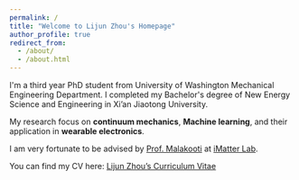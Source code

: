 ```yaml
---
permalink: /
title: "Welcome to Lijun Zhou's Homepage"
author_profile: true
redirect_from: 
  - /about/
  - /about.html
---
```


I'm a third year PhD student from University of Washington Mechanical Engineering Department. I completed my Bachelor's degree of New Energy Science and Engineering in Xi’an Jiaotong University.  

My research focus on **continuum mechanics**, **Machine learning**, and their application in **wearable electronics**.  

I am very fortunate to be advised by [Prof. Malakooti](https://www.me.washington.edu/facultyfinder/mohammad-malakooti) at [iMatter Lab](https://sites.google.com/view/malakooti/research_1).  

You can find my CV here: [Lijun Zhou’s Curriculum Vitae](/assets/CV.pdf)
